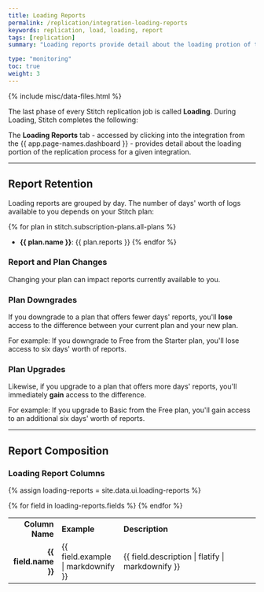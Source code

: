 ```yaml
---
title: Loading Reports
permalink: /replication/integration-loading-reports
keywords: replication, load, loading, report
tags: [replication]
summary: "Loading reports provide detail about the loading protion of the replication process for a given integration."

type: "monitoring"
toc: true
weight: 3
---
```

{% include misc/data-files.html %}

The last phase of every Stitch replication job is called **Loading**. During Loading, Stitch completes the following:


The **Loading Reports** tab - accessed by clicking into the integration from the {{ app.page-names.dashboard }} - provides detail about the loading portion of the replication process for a given integration.

---

## Report Retention

Loading reports are grouped by day. The number of days' worth of logs available to you depends on your Stitch plan:

{% for plan in stitch.subscription-plans.all-plans %}
- **{{ plan.name }}**: {{ plan.reports }}
{% endfor %}

### Report and Plan Changes

Changing your plan can impact reports currently available to you.

### Plan Downgrades

If you downgrade to a plan that offers fewer days' reports, you'll **lose** access to the difference between your current plan and your new plan.

For example: If you downgrade to Free from the Starter plan, you'll lose access to six days' worth of reports.

### Plan Upgrades

Likewise, if you upgrade to a plan that offers more days' reports, you'll immediately **gain** access to the difference.

For example: If you upgrade to Basic from the Free plan, you'll gain access to an additional six days' worth of reports.

---

## Report Composition

### Loading Report Columns

{% assign loading-reports = site.data.ui.loading-reports %}

<table>
    <tr>
        <td width="20%; fixed" align="right">
            <strong>Column Name</strong>
        </td>
        <td>
            <strong>Example</strong>
        </td>
        <td width="55%; fixed">
            <strong>Description</strong>
        </td>
    </tr>
    {% for field in loading-reports.fields %}
    <tr>
        <td align="right">
            <strong>{{ field.name }}</strong>
        </td>
        <td>
            {{ field.example | markdownify }}
        </td>
        <td>
            {{ field.description | flatify | markdownify }}
        </td>
    </tr>
    {% endfor %}
</table>
